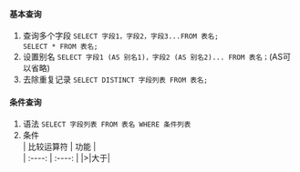 #### 基本查询
1. 查询多个字段
`SELECT 字段1，字段2，字段3...FROM 表名;`  
`SELECT * FROM 表名;`
2. 设置别名
`SELECT 字段1 (AS 别名1)，字段2 (AS 别名2)... FROM 表名；`(AS可以省略)
3. 去除重复记录
`SELECT DISTINCT 字段列表 FROM 表名;`
#### 条件查询
1. 语法
`SELECT 字段列表 FROM 表名 WHERE 条件列表`
2. 条件  
| 比较运算符 | 功能 |  
| :----: | :----: |
|>|大于|